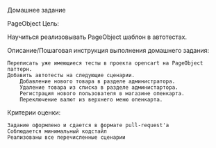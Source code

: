 Домашнее задание

PageObject
Цель:

Научиться реализовывать PageObject шаблон в автотестах.

Описание/Пошаговая инструкция выполнения домашнего задания:

    Переписать уже имеющиеся тесты в проекта opencart на PageObject паттерн.
    Добавить автотесты на следующие сценарии.
        Добавление нового товара в разделе администратора.
        Удаление товара из списка в разделе администартора.
        Регистрация нового пользователя в магазине опенкарта.
        Переключение валют из верхнего меню опенкарта.


Критерии оценки:

    Задание оформлено и сдается в формате pull-request'a
    Соблюдается минимальный кодстайл
    Реализованы все перечисленные сценарии
